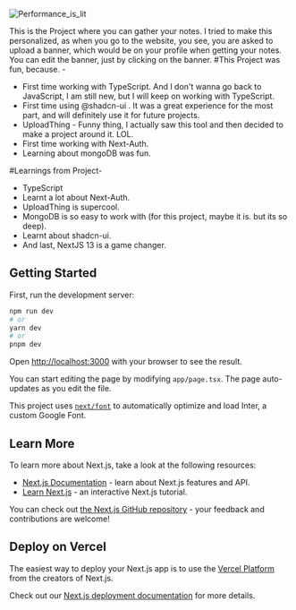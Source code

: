

![Performance_is_lit](https://github.com/Aryan570/wait..what/assets/91080682/7eccf360-2baa-4ad7-a675-458efbe9d590)



This is the Project where you can gather your notes. I tried to make this personalized, as when you go to the website, you see, you are asked to upload a banner, which would be on your profile when getting your notes. You can edit the banner, just by clicking on the banner. 
#This Project was fun, because. - 
* First time working with TypeScript. And I don't wanna go back to JavaScript, I am still new, but I will keep on working with TypeScript.
* First time using @shadcn-ui . It was a great experience for the most part, and will definitely use it for future projects.
* UploadThing - Funny thing, I actually saw this tool and then decided to make a project around it. LOL.
* First time working with Next-Auth.
* Learning about mongoDB was fun.

#Learnings from Project-
* TypeScript
* Learnt a lot about Next-Auth.
* UploadThing is supercool.
* MongoDB is so easy to work with (for this project, maybe it is. but its so deep).
* Learnt about shadcn-ui.
* And last, NextJS 13 is a game changer.


## Getting Started

First, run the development server:

```bash
npm run dev
# or
yarn dev
# or
pnpm dev
```

Open [http://localhost:3000](http://localhost:3000) with your browser to see the result.

You can start editing the page by modifying `app/page.tsx`. The page auto-updates as you edit the file.

This project uses [`next/font`](https://nextjs.org/docs/basic-features/font-optimization) to automatically optimize and load Inter, a custom Google Font.

## Learn More

To learn more about Next.js, take a look at the following resources:

- [Next.js Documentation](https://nextjs.org/docs) - learn about Next.js features and API.
- [Learn Next.js](https://nextjs.org/learn) - an interactive Next.js tutorial.

You can check out [the Next.js GitHub repository](https://github.com/vercel/next.js/) - your feedback and contributions are welcome!

## Deploy on Vercel

The easiest way to deploy your Next.js app is to use the [Vercel Platform](https://vercel.com/new?utm_medium=default-template&filter=next.js&utm_source=create-next-app&utm_campaign=create-next-app-readme) from the creators of Next.js.

Check out our [Next.js deployment documentation](https://nextjs.org/docs/deployment) for more details.
